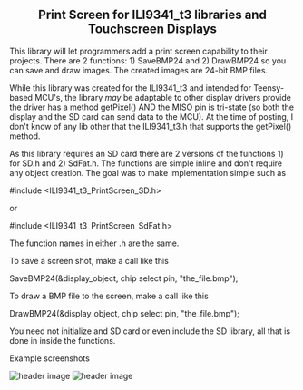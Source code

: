 <b><h2><center>Print Screen for ILI9341_t3 libraries and Touchscreen Displays</center></h1></b>

This library will let programmers add a print screen capability to their projects. There are 2 functions: 1) SaveBMP24 and 2) DrawBMP24 so you can save and draw images. The created images are 24-bit BMP files.

While this library was created for the ILI9341_t3 and intended for Teensy-based MCU's, the library *may* be adaptable to other display drivers provide the driver has a method getPixel() AND the MISO pin is tri-state (so both the display and the SD card can send data to the MCU). At the time of posting, I don't know of any lib other that the ILI9341_t3.h that supports the getPixel() method.

As this library requires an SD card there are 2 versions of the functions 1) for SD.h and 2) SdFat.h. The functions are simple inline and don't require any object creation. The goal was to make implementation simple such as


#include <ILI9341_t3_PrintScreen_SD.h>

or

#include <ILI9341_t3_PrintScreen_SdFat.h>


The function names in either .h are the same.

To save a screen shot, make a call like this

SaveBMP24(&display_object, chip select pin, "the_file.bmp");

To draw a BMP file to the screen, make a call like this

DrawBMP24(&display_object, chip select pin, "the_file.bmp");


You need not initialize and SD card or even include the SD library, all that is done in inside the functions.

Example screenshots

![header image](https://raw.github.com/KrisKasprzak/ILI9341_t3_PrintScreen/master/0009.jpg)
![header image](https://raw.github.com/KrisKasprzak/ILI9341_t3_PrintScreen/master/0003d.jpg)



<br>
<br>

